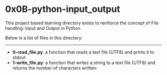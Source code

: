 # 0x0B-python-input_output

This project based learning directory exists to reinforce the concept of 
File handling: Input and Output in Python

Below is a list of files in this directory:

---
- **0-read_file.py**: a function that reads a text file (UTF8) and prints it to stdout
- **1-write_file.py**: a function that writes a string to a text file (UTF8) and returns the number of characters written:
